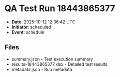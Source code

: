 # QA Test Run 18443865377

- **Date**: 2025-10-12 12:36:42 UTC
- **Initiator**: scheduled
- **Event**: schedule

## Files
- summary.json - Test execution summary
- results-18443865377.xlsx - Detailed test results
- metadata.json - Run metadata
